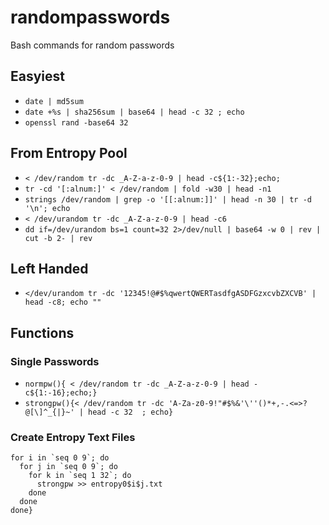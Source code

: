 # randompasswords
Bash commands for random passwords

## Easyiest
* `date | md5sum`
* `date +%s | sha256sum | base64 | head -c 32 ; echo`
* `openssl rand -base64 32`

## From Entropy Pool
* `< /dev/random tr -dc _A-Z-a-z-0-9 | head -c${1:-32};echo;`
* `tr -cd '[:alnum:]' < /dev/random | fold -w30 | head -n1`
* `strings /dev/random | grep -o '[[:alnum:]]' | head -n 30 | tr -d '\n'; echo`
* `< /dev/urandom tr -dc _A-Z-a-z-0-9 | head -c6`
* `dd if=/dev/urandom bs=1 count=32 2>/dev/null | base64 -w 0 | rev | cut -b 2- | rev`

## Left Handed
* `</dev/urandom tr -dc '12345!@#$%qwertQWERTasdfgASDFGzxcvbZXCVB' | head -c8; echo ""`

## Functions
### Single Passwords
* `normpw(){ < /dev/random tr -dc _A-Z-a-z-0-9 | head -c${1:-16};echo;}`
* `strongpw(){< /dev/random tr -dc 'A-Za-z0-9!"#$%&'\''()*+,-.<=>?@[\]^_{|}~' | head -c 32  ; echo}`

### Create Entropy Text Files

```mkentropy(){
for i in `seq 0 9`; do
  for j in `seq 0 9`; do
    for k in `seq 1 32`; do
      strongpw >> entropy0$i$j.txt
    done
  done
done}
